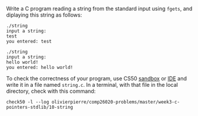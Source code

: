 Write a C program reading a string from the standard input using `fgets`, and
diplaying this string as follows:

```shell
./string
input a string:
test
you entered: test

./string
input a string:
hello world!
you entered: hello world!
```

To check the correctness of your program, use CS50 [sandbox](sandbox.cs50.io)
or [IDE](ide.cs50.io) and write it in a file named `string.c`. In a terminal,
with that file in the local directory, check with this command:
```shell
check50 -l --log olivierpierre/comp26020-problems/master/week3-c-pointers-stdlib/10-string
```
